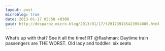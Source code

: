 ```yaml
---
layout: post
microblog: true
date: 2013-01-17 05:50 +0300
guid: http://desparoz.micro.blog/2013/01/17/t291739185423994880.html
---
```

What’s up with that? See it all the time! RT @flashman: Daytime train passengers are THE WORST. Old lady and toddler: six seats

